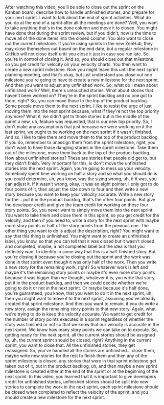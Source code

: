 After watching this video, you'll be able to close out the sprint on the Kanban
board, describe how to handle unfinished stories, and prepare for your next
sprint. I want to talk about the end of sprint activities.  What do you do at
the end of a sprint after all the meetings are done?  Well, you want to take
anything that's in the done column and move it to closed.  You might have done
that during the sprint review, but if you didn't, now is the time to move all of
the done items into the closed column. You also want to close out the current
milestone.  If you're using sprints in the new ZenHub, they may close themselves
out based on the end date, but a regular milestone in GitHub will not close
itself until you close it just in case you run late. So, you're in control of
closing it.  And so, you should close out that milestone, so you get credit for
velocity on your velocity charts. You then want to create a new sprint
milestone.  Now you might leave this until the next sprint planning meeting, and
that's okay, but just understand you close out one milestone you're going to
have to create a new milestone for the next sprint. And then you want to adjust
any unfinished work.  So, what do I mean about unfinished work? Well, there's
untouched stories.  What about stories that haven't been worked on? They're in
the sprint backlog and no one got to them, right? So, you can move those to the
top of the product backlog. Some people move them to the next sprint.  I like to
resist the urge of just moving them into the next sprint because, what if
they're not the top priority anymore? What if, we didn't get to those stories
but in the middle of the sprint a new, uh, feature was requested, that is our
new top priority. So, I don't make any assumptions that just because we were
working on it the last sprint, we ought to be working on the next sprint if it
wasn't finished. And so, I like to take them and move them to the top of the
product backlog. If you do, remember to unassign them from the sprint milestone,
right, you don't want to have those dangling stories in the sprint milestone.
Take them out of the milestone, move them back to the top of the product
backlog. How about unfinished stories? These are stories that people did get to,
but they didn't finish. Very important for this, is don't move the unfinished
stories into the next sprint. Again, you're going to mess up your velocity.
Somebody spent time working on half a story and so what you should do is you
could determine, uh, you know, was the sizing wrong, uh, if it was, you can
adjust it.  If it wasn't wrong, okay, it was an eight pointer, I only got to do
four points of it, then adjust the size down to four and then write a new story
because you want to keep your velocity accurate.  Write a new story for the...
put it in the product backlog, that's the other four points. But give the
developer credit and give the team credit for working on those four story
points. So, you never want to simply move them into the next sprint. You want to
take them and close them in this sprint, so you get credit for the velocity, and
then if you need to, write a story for the next sprint with maybe more story
points or half of the story points from the previous one.  The other thing you
want to do is adjust the description, right?  You might want to say that this
thing is unfinished.  You might want to create an unfinished label, you know, so
that you can tell that it was closed but it wasn't closed and completed, maybe,
a not completed label but the idea is that you definitely want to identify in
some way that this is a half-finished story.  But you're closing it because
you're closing out the sprint and the work was done in that sprint even though
it was only half of the work. Then you write a new story for the remaining work,
right? So whatever work is left and maybe it's the remaining story points or
maybe it's even more story points because it was bigger than we thought,
whatever it is, you write that story, put it in the product backlog, and then we
could decide whether we're going to do it or not in the next sprint.  Or maybe
because it's half done, you're guaranteed, you know, that you want to do it in
the next sprint, uh, then you might want to move it to the next sprint, assuming
you've already created that sprint milestone. And then you want to remain, if
you do write a new story, assign the remaining story points to that new story.
Again, what we're trying to do is keep the velocity accurate. We want to get
credit for the number of story points executed in a sprint regardless of whether
the story was finished or not so that we know that our velocity is accurate in
the next sprint. We know how many story points we can take on to execute. So,
getting ready for the next sprint, all the current stories should be assigned
to, uh, the current sprint should be closed, right?  Anything in the current
sprint, you want to close that.  All the unfinished stories, they get
reassigned.  So, you've handled all the stories are unfinished… close them,
maybe write new stories for the rest to finish them and then any of the sprint
milestone is closed, any stories that were in that sprint milestone get taken
out of it, put in the product backlog, uh, and then maybe a new sprint milestone
is created either at the end of the sprint or at the beginning of the next
sprint. In this video, you learned that it is important to give developers
credit for unfinished stories, unfinished stories should be split into new
stories to complete the work in the next sprint, each sprint milestone should be
closed when completed to reflect the velocity of the sprint, and you should
create a new milestone for the next sprint.
